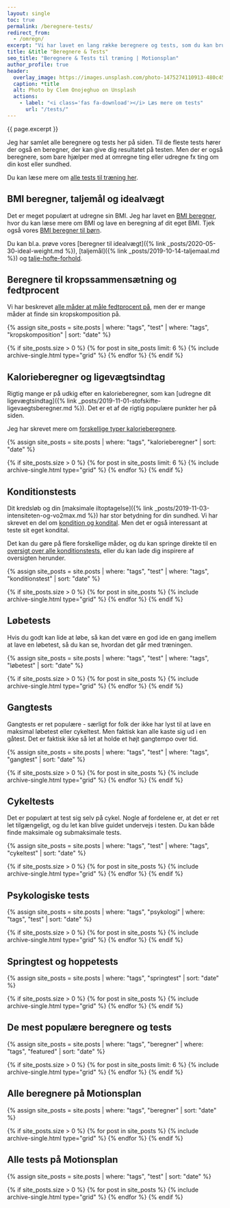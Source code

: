 ```yaml
---
layout: single
toc: true
permalink: /beregnere-tests/
redirect_from:
  - /omregn/
excerpt: "Vi har lavet en lang række beregnere og tests, som du kan bruge i forbindelse med din træning. Se den samlede liste her. "
title: &title "Beregnere & Tests"
seo_title: "Beregnere & Tests til træning | Motionsplan"
author_profile: true
header:
  overlay_image: https://images.unsplash.com/photo-1475274110913-480c45d0e873?ixlib=rb-1.2.1&ixid=eyJhcHBfaWQiOjEyMDd9&auto=format&fit=crop&h=630&w=1200&q=10
  caption: *title
  alt: Photo by Clem Onojeghuo on Unsplash
  actions:
    - label: "<i class='fas fa-download'></i> Læs mere om tests"
      url: "/tests/"
---
```


{{ page.excerpt }}

Jeg har samlet alle beregnere og tests her på siden. Til de fleste tests hører der også en beregner, der kan give dig resultatet på testen. Men der er også beregnere, som bare hjælper med at omregne ting eller udregne fx ting om din kost eller sundhed.

Du kan læse mere om [alle tests til træning her](/tests/).

## BMI beregner, taljemål og idealvægt

Det er meget populært at udregne sin BMI. Jeg har lavet en [BMI beregner](/bmi-beregner/), hvor du kan læse mere om BMI og lave en beregning af dit eget BMI. Tjek også vores [BMI beregner til børn](/bmi-beregner-boern-unge-teenagere/).

Du kan bl.a. prøve vores [beregner til idealvægt]({% link _posts/2020-05-30-ideal-weight.md %}), [taljemål]({% link _posts/2019-10-14-taljemaal.md %}) og [talje-hofte-forhold](/talje-hofte-ratio/).

## Beregnere til kropssammensætning og fedtprocent

Vi har beskrevet [alle måder at måle fedtprocent på](/maal-fedtprocent/), men der er mange måder at finde sin kropskomposition på.

{% assign site_posts = site.posts | where: "tags", "test" | where: "tags", "kropskomposition" | sort: "date" %}

<div class="feature__wrapper">

{% if site_posts.size > 0 %}
  {% for post in site_posts limit: 6 %}
    {% include archive-single.html type="grid" %}
  {% endfor %}
{% endif %}

</div>

## Kalorieberegner og ligevægtsindtag

Rigtig mange er på udkig efter en kalorieberegner, som kan [udregne dit ligevægtsindtag]({% link _posts/2019-11-01-stofskifte-ligevaegtsberegner.md %}). Det er et af de rigtig populære punkter her på siden.

Jeg har skrevet mere om [forskellige typer kalorieberegnere](/kalorieberegner/).

{% assign site_posts = site.posts | where: "tags", "kalorieberegner" | sort: "date" %}

<div class="feature__wrapper">

{% if site_posts.size > 0 %}
  {% for post in site_posts limit: 6 %}
    {% include archive-single.html type="grid" %}
  {% endfor %}
{% endif %}

</div>

## Konditionstests

Dit kredsløb og din [maksimale iltoptagelse]({% link _posts/2019-11-03-intensiteten-og-vo2max.md %}) har stor betydning for din sundhed. Vi har skrevet en del om [kondition og kondital](/kondital/). Men det er også interessant at teste sit eget kondital.

Det kan du gøre på flere forskellige måder, og du kan springe direkte til en [oversigt over alle konditionstests](/kondition/tests/), eller du kan lade dig inspirere af oversigten herunder.

{% assign site_posts = site.posts | where: "tags", "test" | where: "tags", "konditionstest" | sort: "date" %}

<div class="feature__wrapper">

{% if site_posts.size > 0 %}
  {% for post in site_posts %}
    {% include archive-single.html type="grid" %}
  {% endfor %}
{% endif %}

</div>

## Løbetests

Hvis du godt kan lide at løbe, så kan det være en god ide en gang imellem at lave en løbetest, så du kan se, hvordan det går med træningen.

{% assign site_posts = site.posts | where: "tags", "test" | where: "tags", "løbetest" | sort: "date" %}

<div class="feature__wrapper">

{% if site_posts.size > 0 %}
  {% for post in site_posts %}
    {% include archive-single.html type="grid" %}
  {% endfor %}
{% endif %}

</div>

## Gangtests

Gangtests er ret populære - særligt for folk der ikke har lyst til at lave en maksimal løbetest eller cykeltest. Men faktisk kan alle kaste sig ud i en gåtest. Det er faktisk ikke så let at holde et højt gangtempo over tid.

{% assign site_posts = site.posts | where: "tags", "test" | where: "tags", "gangtest" | sort: "date" %}

<div class="feature__wrapper">

{% if site_posts.size > 0 %}
  {% for post in site_posts %}
    {% include archive-single.html type="grid" %}
  {% endfor %}
{% endif %}

</div>

## Cykeltests

Det er populært at test sig selv på cykel. Nogle af fordelene er, at det er ret let tilgængeligt, og du let kan blive guidet undervejs i testen. Du kan både finde maksimale og submaksimale tests.

{% assign site_posts = site.posts | where: "tags", "test" | where: "tags", "cykeltest" | sort: "date" %}

<div class="feature__wrapper">

{% if site_posts.size > 0 %}
  {% for post in site_posts %}
    {% include archive-single.html type="grid" %}
  {% endfor %}
{% endif %}

</div>

## Psykologiske tests

{% assign site_posts = site.posts | where: "tags", "psykologi" | where: "tags", "test" | sort: "date" %}

<div class="feature__wrapper">

{% if site_posts.size > 0 %}
  {% for post in site_posts %}
    {% include archive-single.html type="grid" %}
  {% endfor %}
{% endif %}

</div>

## Springtest og hoppetests

{% assign site_posts = site.posts | where: "tags", "springtest" | sort: "date" %}

<div class="feature__wrapper">

{% if site_posts.size > 0 %}
  {% for post in site_posts %}
    {% include archive-single.html type="grid" %}
  {% endfor %}
{% endif %}

</div>

## De mest populære beregnere og tests

{% assign site_posts = site.posts | where: "tags", "beregner" | where: "tags", "featured" | sort: "date" %}

<div class="feature__wrapper">

{% if site_posts.size > 0 %}
  {% for post in site_posts limit: 6 %}
    {% include archive-single.html type="grid" %}
  {% endfor %}
{% endif %}

</div>

## Alle beregnere på Motionsplan

{% assign site_posts = site.posts | where: "tags", "beregner" | sort: "date" %}

<div class="feature__wrapper">

{% if site_posts.size > 0 %}
  {% for post in site_posts %}
    {% include archive-single.html type="grid" %}
  {% endfor %}
{% endif %}

</div>

## Alle tests på Motionsplan

{% assign site_posts = site.posts | where: "tags", "test" | sort: "date" %}

<div class="feature__wrapper">

{% if site_posts.size > 0 %}
  {% for post in site_posts %}
    {% include archive-single.html type="grid" %}
  {% endfor %}
{% endif %}

</div>
